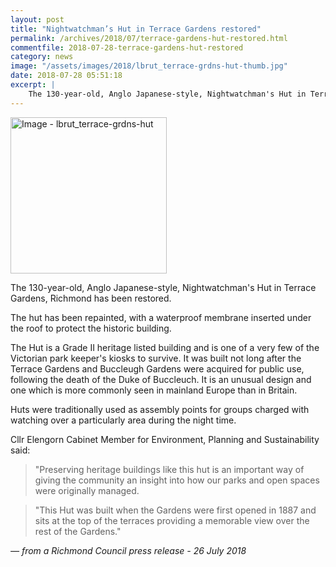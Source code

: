 ```yaml
---
layout: post
title: "Nightwatchman’s Hut in Terrace Gardens restored"
permalink: /archives/2018/07/terrace-gardens-hut-restored.html
commentfile: 2018-07-28-terrace-gardens-hut-restored
category: news
image: "/assets/images/2018/lbrut_terrace-grdns-hut-thumb.jpg"
date: 2018-07-28 05:51:18
excerpt: |
    The 130-year-old, Anglo Japanese-style, Nightwatchman's Hut in Terrace Gardens, Richmond has been restored. The hut has been repainted, with a waterproof membrane inserted under the roof to protect the historic building.
---
```


<a href="/assets/images/2018/lbrut_terrace-grdns-hut.jpg" title="Click for a larger image"><img src="/assets/images/2018/lbrut_terrace-grdns-hut-thumb.jpg" width="250" alt="Image - lbrut_terrace-grdns-hut"  class="photo right"/></a>


The 130-year-old, Anglo Japanese-style, Nightwatchman's Hut in Terrace Gardens, Richmond has been restored.

The hut has been repainted, with a waterproof membrane inserted under the roof to protect the historic building.

The Hut is a Grade II heritage listed building and is one of a very few of the Victorian park keeper's kiosks to survive. It was built not long after the Terrace Gardens and Buccleugh Gardens were acquired for public use, following the death of the Duke of Buccleuch. It is an unusual design and one which is more commonly seen in mainland Europe than in Britain.

Huts were traditionally used as assembly points for groups charged with watching over a particularly area during the night time.

Cllr Elengorn Cabinet Member for Environment, Planning and Sustainability said:

> "Preserving heritage buildings like this hut is an important way of giving the community an insight into how our parks and open spaces were originally managed.


> "This Hut was built when the Gardens were first opened in 1887 and sits at the top of the terraces providing a memorable view over the rest of the Gardens."

<cite>&mdash; from a Richmond Council press release - 26 July 2018</cite>
